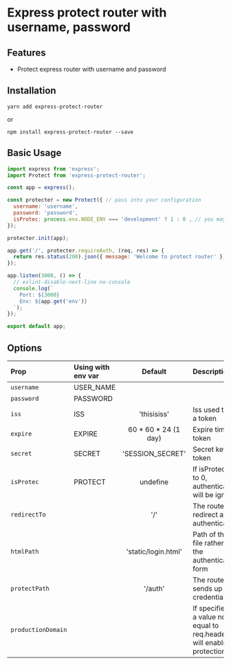 # Express protect router with username, password

## Features

- Protect express router with username and password

## Installation

```shell
yarn add express-protect-router
```

or

```shell
npm install express-protect-router --save
```


## Basic Usage

```js
import express from 'express';
import Protect from 'express-protect-router';

const app = express();

const protecter = new Protect({ // pass into your configuration
  username: 'username',
  password: 'password',
  isProtec: process.env.NODE_ENV === 'development' ? 1 : 0 , // you may want the route to be protected in different environments. For example protection on development and permission on producton
});

protecter.init(app);

app.get('/', protecter.requireAuth, (req, res) => {
  return res.status(200).json({ message: 'Welcome to protect router' });
});

app.listen(3000, () => {
  // eslint-disable-next-line no-console
  console.log(`
    Port: ${3000}
    Env: ${app.get('env')}
  `);
});

export default app;
```

## Options

| Prop                                                                   | Using with env var     |                     Default                     | Description                                                                                                                                                                                           |
| :--------------------------------------------------------------------- | :------- | :----------------------------------------------: | :---------------------------------------------------------------------------------------------------------------------------------------------------------------------------------------------------- |
| `username` | USER_NAME |  | |
| `password`  | PASSWORD |   | |
| `iss`  | ISS | 'thisisiss' | Iss used to sign a token |
| `expire`| EXPIRE | 60 * 60 * 24 (1 day) | Expire time of token |
| `secret`| SECRET | 'SESSION_SECRET' | Secret key of token |
| `isProtec`| PROTECT   |undefine| If isProtec is set to 0, authentication will be ignored |
| `redirectTo`|  | '/' | The router will redirect after authentication |
| `htmlPath` |  |  'static/login.html' | Path of the html file rather than the authentication form |
| `protectPath` | | '/auth' | The router sends up the credentials|
| `productionDomain` | |  | If specified and a value not equal to req.headers.host will enable protection|
